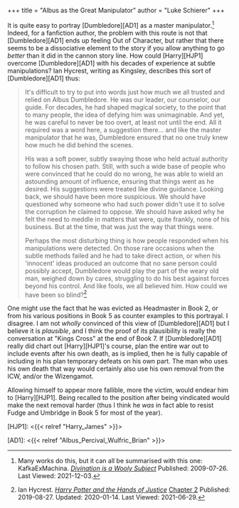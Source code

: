 +++
title = "Albus as the Great Manipulator"
author = "Luke Schierer"
+++

It is quite easy to portray [Dumbledore][AD1] as a master manipulator.[^211203-1]
Indeed, for a fanfiction author, the problem with this route is not that
[Dumbledore][AD1] ends up feeling Out of Character, but rather that there seems to
be a dissociative element to the story if you allow anything to go *better* than
it did in the cannon story line.  How could [Harry][HJP1] overcome [Dumbledore][AD1]
with his decades of experience at subtle manipulations? Ian Hycrest, writing as
Kingsley, describes this sort of [Dumbledore][AD1] thus:

> It's difficult to try to put into words just how much we all trusted and
> relied on Albus Dumbledore. He was our leader, our counselor, our guide. For
> decades, he had shaped magical society, to the point that to many people, the
> idea of defying him was unimaginable. And yet, he was careful to never be too
> overt, at least not until the end. All it required was a word here, a
> suggestion there… and like the master manipulator that he was, Dumbledore
> ensured that no one truly knew how much he did behind the scenes.
> 
> His was a soft power, subtly swaying those who held actual authority to follow
> his chosen path. Still, with such a wide base of people who were convinced
> that he could do no wrong, he was able to wield an astounding amount of
> influence, ensuring that things went as he desired. His suggestions were
> treated like divine guidance. Looking back, we should have been more
> suspicious. We should have questioned why someone who had such power didn't
> use it to solve the corruption he claimed to oppose. We should have asked why
> he felt the need to meddle in matters that were, quite frankly, none of his
> business. But at the time, that was just the way that things were.
> 
> Perhaps the most disturbing thing is how people responded when his
> manipulations were detected. On those rare occasions when the subtle methods
> failed and he had to take direct action, or when his 'innocent' ideas produced
> an outcome that no sane person could possibly accept, Dumbledore would play
> the part of the weary old man, weighed down by cares, struggling to do his
> best against forces beyond his control. And like fools, we all believed him.
> How could we have been so blind?[^20210629-1]

One might use the fact that he was evicted as Headmaster in Book 2, or from his
various positions in Book 5 as counter examples to this portrayal.  I disagree.
I am not *wholly* convinced of this view of [Dumbledore][AD1] but I believe it is
*plausible*, and I think the proof of its plausibility is really the
conversation at "Kings Cross" at the end of Book 7.  If [Dumbledore][AD1] really
did chart out [Harry][HJP1]'s course, plan the entire war out to include events
after his own death, as is implied, then he is fully capable of including in his
plan temporary defeats on his own part.  The man who uses his own death that way
would certainly also use his own removal from the ICW, and/or the Wizengamot.  

Allowing himself to appear more fallible, more the victim, would endear him to
[Harry][HJP1].  Being recalled to the position after being vindicated would make the
next removal harder (thus I think he *was* in fact able to resist Fudge and
Umbridge in Book 5 for most of the year).  

[HJP1]: <{{< relref "Harry_James" >}}>

[AD1]: <{{< relref "Albus_Percival_Wulfric_Brian" >}}>

[^211203-1]: Many works do this, but it can all be summarised with this one:
    KafkaExMachina. _[Divination is a Wooly Subject](https://www.fanfiction.net/s/5251162)_
    Published: 2009-07-26. Last Viewed: 2021-12-03.

[^20210629-1]: Ian Hycrest.
    _[Harry Potter and the Hands of Justice](https://www.fanfiction.net/s/13374289)_
    [Chapter 2](https://www.fanfiction.net/s/13374289/2/Harry-Potter-and-the-Hands-of-Justice)
    Published: 2019-08-27. Updated: 2020-01-14. Last Viewed: 2021-06-29. 
